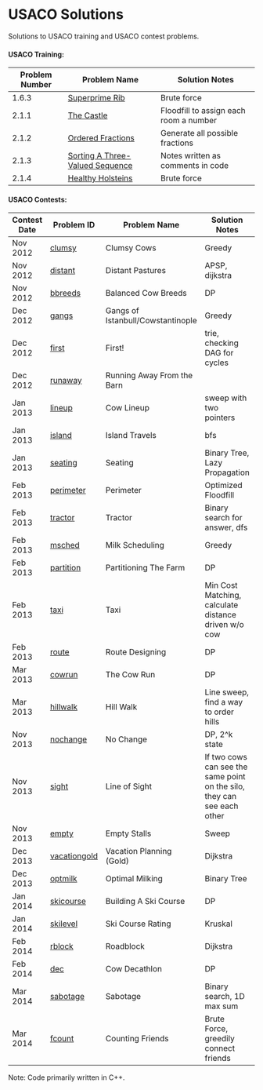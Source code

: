 # USACO Solutions

Solutions to USACO training and USACO contest problems.

#### USACO Training:
| Problem Number | Problem Name | Solution Notes |
| -------------- | ------------ | -------------- |
| 1.6.3 | [Superprime Rib][1.6.3] | Brute force |
| 2.1.1 | [The Castle][2.1.1] | Floodfill to assign each room a number |
| 2.1.2 | [Ordered Fractions][2.1.2] | Generate all possible fractions |
| 2.1.3 | [Sorting A Three-Valued Sequence][2.1.3] | Notes written as comments in code |
| 2.1.4 | [Healthy Holsteins][2.1.4] | Brute force |

#### USACO Contests:
| Contest Date | Problem ID | Problem Name | Solution Notes | Division | Score |
| ------------ | ---------- | ------------ | -------------- | -------- | ----- |
| Nov 2012 | [clumsy][clumsy] | Clumsy Cows | Greedy | Silver | 16/16 |
| Nov 2012 | [distant][distant] | Distant Pastures | APSP, dijkstra | Silver | 16/16 |
| Nov 2012 | [bbreeds][bbreeds] | Balanced Cow Breeds | DP | Gold | 16/16 |
| Dec 2012 | [gangs][gangs] | Gangs of Istanbull/Cowstantinople | Greedy | Gold | 12/12 |
| Dec 2012 | [first][first] | First! | trie, checking DAG for cycles | Gold | 12/12 |
| Dec 2012 | [runaway][runaway] | Running Away From the Barn |  | Gold | 10/10 | 
| Jan 2013 | [lineup][lineup] | Cow Lineup | sweep with two pointers | Gold | 10/10 |
| Jan 2013 | [island][island] | Island Travels | bfs | Gold | 11/11 |
| Jan 2013 | [seating][seating] | Seating | Binary Tree, Lazy Propagation | Gold | 10/10 |
| Feb 2013 | [perimeter][perimeter] | Perimeter | Optimized Floodfill | Silver | 10/10 |
| Feb 2013 | [tractor][tractor] | Tractor | Binary search for answer, dfs | Silver | 10/10 |
| Feb 2013 | [msched][msched] | Milk Scheduling | Greedy | Silver | 10/10 |
| Feb 2013 | [partition][partition] | Partitioning The Farm | DP | Gold | 17/17 |
| Feb 2013 | [taxi][taxi] | Taxi | Min Cost Matching, calculate distance driven w/o cow | Gold | 12/12 |
| Feb 2013 | [route][route] | Route Designing | DP | Gold | 10/10 |
| Mar 2013 | [cowrun][cowrun] | The Cow Run | DP | Gold | 14/14 |
| Mar 2013 | [hillwalk][hillwalk] | Hill Walk | Line sweep, find a way to order hills | Gold | 12/12 |
| Nov 2013 | [nochange][nochange] | No Change | DP, 2^k state | Gold | 13/13 |
| Nov 2013 | [sight][sight] | Line of Sight | If two cows can see the same point on the silo, they can see each other | Gold | 11/11 |
| Nov 2013 | [empty][empty] | Empty Stalls | Sweep | Gold | 11/11 |
| Dec 2013 | [vacationgold][vacationgold] | Vacation Planning (Gold) | Dijkstra | Gold | 10/10 |
| Dec 2013 | [optmilk][optmilk] | Optimal Milking | Binary Tree | Gold | 11/11 |
| Jan 2014 | [skicourse][skicourse] | Building A Ski Course | DP | Gold | 10/10 |
| Jan 2014 | [skilevel][skilevel] | Ski Course Rating | Kruskal | Gold | 10/10 |
| Feb 2014 | [rblock][rblock] | Roadblock | Dijkstra | Gold | 10/10 |
| Feb 2014 | [dec][dec] | Cow Decathlon | DP | Gold | 10/10 |
| Mar 2014 | [sabotage][sabotage] | Sabotage | Binary search, 1D max sum | Gold | 14/14 |
| Mar 2014 | [fcount][fcount] | Counting Friends | Brute Force, greedily connect friends | Gold | 11/11 |

[1.6.3]: usaco-training/Chapter%201/1.6.3%20sprime%20-%20Superprime%20Rib.cpp
[2.1.1]: usaco-training/Chapter%202/2.1.1%20-%20The%20Castle.cpp
[2.1.2]: usaco-training/Chapter%202/2.1.2%20-%20Ordered%20Fractions.cpp
[2.1.3]: usaco-training/Chapter%202/2.1.3%20-%20Sorting%20A%20Three-Valued%20Sequence.cpp
[2.1.4]: usaco-training/Chapter%202/2.1.4%20-%20Healthy%20Holsteins.cpp

[clumsy]: usaco-contests/2012nov/silver/clumsy.cpp
[distant]: usaco-contests/2012nov/silver/distant.cpp
[bbreeds]: usaco-contests/2012nov/gold/bbreeds.cpp
[gangs]: usaco-contests/2012dec/gold/gangs.cpp
[first]: usaco-contests/2012dec/gold/first.cpp
[runaway]: usaco-contests/2012dec/gold/runaway.cpp
[lineup]: usaco-contests/2013jan/gold/lineup.cpp
[island]: usaco-contests/2013jan/gold/island.cpp
[seating]: usaco-contests/2013jan/gold/seating.cpp
[perimeter]: usaco-contests/2013feb/silver/perimeter.cpp
[tractor]: usaco-contests/2013feb/silver/tractor.cpp
[msched]: usaco-contests/2013feb/silver/msched.cpp
[partition]: usaco-contests/2013feb/gold/partition.cpp
[taxi]: usaco-contests/2013feb/gold/taxi.cpp
[route]: usaco-contests/2013feb/gold/route.cpp
[cowrun]: usaco-contests/2013mar/gold/cowrun.cpp
[hillwalk]: usaco-contests/2013mar/gold/hillwalk.cpp
[nochange]: usaco-contests/2013nov/gold/nochange.cpp
[sight]: usaco-contests/2013nov/gold/sight.cpp
[empty]: usaco-contests/2013nov/gold/empty.cpp
[vacationgold]: usaco-contests/2013dec/gold/vacationgold.cpp
[optmilk]: usaco-contests/2013dec/gold/optmilk.cpp
[skicourse]: usaco-contests/2014jan/gold/skicourse.cpp
[skilevel]: usaco-contests/2014jan/gold/skilevel.cpp
[rblock]: usaco-contests/2014feb/gold/rblock.cpp
[dec]: usaco-contests/2014feb/gold/dec.cpp
[sabotage]: usaco-contests/2014mar/gold/sabotage.cpp
[fcount]: usaco-contests/2014mar/gold/fcount.cpp

Note: Code primarily written in C++.